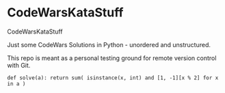 # CodeWarsKataStuff
CodeWarsKataStuff

Just some CodeWars Solutions in Python - unordered and unstructured.

This repo is meant as a personal testing ground for remote version control with Git.

`def solve(a):
    return sum( isinstance(x, int) and [1, -1][x % 2] for x in a )`
